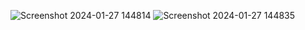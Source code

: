 ![Screenshot 2024-01-27 144814](https://github.com/Shelly243/ToDoList----React/assets/108860947/f602ccd4-78ad-4e8e-b8cf-3bed96feeed9)
![Screenshot 2024-01-27 144835](https://github.com/Shelly243/ToDoList----React/assets/108860947/aa05e695-da49-4f0c-a34e-07bd1cf4c89e)
